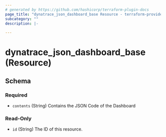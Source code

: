 ```yaml
---
# generated by https://github.com/hashicorp/terraform-plugin-docs
page_title: "dynatrace_json_dashboard_base Resource - terraform-provider-dynatrace"
subcategory: ""
description: |-
  
---
```


# dynatrace_json_dashboard_base (Resource)





<!-- schema generated by tfplugindocs -->
## Schema

### Required

- `contents` (String) Contains the JSON Code of the Dashboard

### Read-Only

- `id` (String) The ID of this resource.
